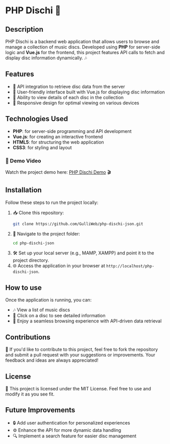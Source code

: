 # PHP Dischi 🎵

## Description

PHP Dischi is a backend web application that allows users to browse and manage a collection of music discs. Developed using **PHP** for server-side logic and **Vue.js** for the frontend, this project features API calls to fetch and display disc information dynamically. 🎶

## Features

- 🔗 API integration to retrieve disc data from the server
- 🎨 User-friendly interface built with Vue.js for displaying disc information
- 📜 Ability to view details of each disc in the collection
- 📱 Responsive design for optimal viewing on various devices

## Technologies Used

- **PHP**: for server-side programming and API development
- **Vue.js**: for creating an interactive frontend
- **HTML5**: for structuring the web application
- **CSS3**: for styling and layout

### 🎥 Demo Video

Watch the project demo here: [PHP Dischi Demo]([https://vimeo.com/manage/videos/1017164291](https://vimeo.com/manage/videos/1017602776)) 🎬

## Installation

Follow these steps to run the project locally:

1. 📥 Clone this repository:
    ```bash
    git clone https://github.com/GulliWeb/php-dischi-json.git
    ```
2. 📂 Navigate to the project folder:
    ```bash
    cd php-dischi-json
    ```
3. 🛠️ Set up your local server (e.g., MAMP, XAMPP) and point it to the project directory.
4. 🌐 Access the application in your browser at `http://localhost/php-dischi-json`.

## How to use

Once the application is running, you can:
- 🎶 View a list of music discs
- 📖 Click on a disc to see detailed information
- 🚀 Enjoy a seamless browsing experience with API-driven data retrieval

## Contributions

🤝 If you'd like to contribute to this project, feel free to fork the repository and submit a pull request with your suggestions or improvements. Your feedback and ideas are always appreciated!

## License

📜 This project is licensed under the MIT License. Feel free to use and modify it as you see fit.

## Future Improvements

- 🔒 Add user authentication for personalized experiences
- ⚙️ Enhance the API for more dynamic data handling
- 🔍 Implement a search feature for easier disc management
